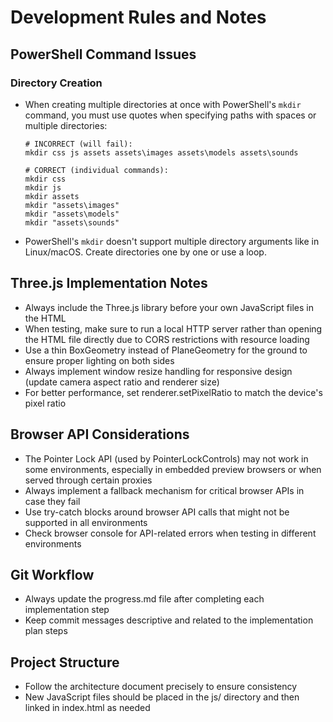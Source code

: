 # Development Rules and Notes

## PowerShell Command Issues

### Directory Creation
- When creating multiple directories at once with PowerShell's `mkdir` command, you must use quotes when specifying paths with spaces or multiple directories:
  ```
  # INCORRECT (will fail):
  mkdir css js assets assets\images assets\models assets\sounds
  
  # CORRECT (individual commands):
  mkdir css
  mkdir js
  mkdir assets
  mkdir "assets\images"
  mkdir "assets\models"
  mkdir "assets\sounds"
  ```

- PowerShell's `mkdir` doesn't support multiple directory arguments like in Linux/macOS. Create directories one by one or use a loop.

## Three.js Implementation Notes

- Always include the Three.js library before your own JavaScript files in the HTML
- When testing, make sure to run a local HTTP server rather than opening the HTML file directly due to CORS restrictions with resource loading
- Use a thin BoxGeometry instead of PlaneGeometry for the ground to ensure proper lighting on both sides
- Always implement window resize handling for responsive design (update camera aspect ratio and renderer size)
- For better performance, set renderer.setPixelRatio to match the device's pixel ratio

## Browser API Considerations

- The Pointer Lock API (used by PointerLockControls) may not work in some environments, especially in embedded preview browsers or when served through certain proxies
- Always implement a fallback mechanism for critical browser APIs in case they fail
- Use try-catch blocks around browser API calls that might not be supported in all environments
- Check browser console for API-related errors when testing in different environments

## Git Workflow

- Always update the progress.md file after completing each implementation step
- Keep commit messages descriptive and related to the implementation plan steps

## Project Structure

- Follow the architecture document precisely to ensure consistency
- New JavaScript files should be placed in the js/ directory and then linked in index.html as needed